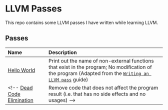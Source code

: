 # LLVM Passes

This repo contains some LLVM passes I have written while learning LLVM.

## Passes

Name | Description
:-- | :--
[Hello World](hello-world) | Print out the name of non-external functions that exist in the program; No modification of the program (Adapted from the [`Writing an LLVM pass`](https://llvm.org/docs/WritingAnLLVMPass.html#quick-start-writing-hello-world) guide)
<!-- [Dead Code Elimination](dead-code-elimination) | Remove code that does not affect the program result (i.e. that has no side effects and no usages) -->
